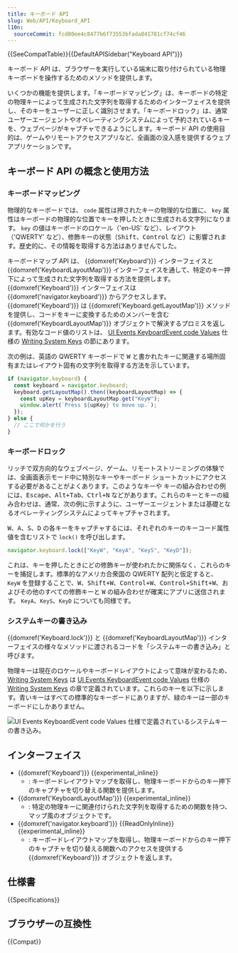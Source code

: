 ```yaml
---
title: キーボード API
slug: Web/API/Keyboard_API
l10n:
  sourceCommit: fcd80ee4c8477b6f73553bfada841781cf74cf46
---
```


{{SeeCompatTable}}{{DefaultAPISidebar("Keyboard API")}}

キーボード API は、ブラウザーを実行している端末に取り付けられている物理キーボードを操作するためのメソッドを提供します。

いくつかの機能を提供します。「キーボードマッピング」は、キーボードの特定の物理キーによって生成された文字列を取得するためのインターフェイスを提供し、そのキーをユーザーに正しく識別させます。「キーボードロック」は、通常ユーザーエージェントやオペレーティングシステムによって予約されているキーを、ウェブページがキャプチャできるようにします。キーボード API の使用目的は、ゲームやリモートアクセスアプリなど、全画面の没入感を提供するウェブアプリケーションです。

## キーボード API の概念と使用方法

### キーボードマッピング

物理的なキーボードでは、 `code` 属性は押されたキーの物理的な位置に、 `key` 属性はキーボードの物理的な位置でキーを押したときに生成される文字列になります。 `key` の値はキーボードのロケール（'en-US' など）、レイアウト（'QWERTY' など）、修飾キーの状態（<kbd>Shift</kbd>、<kbd>Control</kbd> など）に影響されます。歴史的に、その情報を取得する方法はありませんでした。

キーボードマップ API は、 {{domxref('Keyboard')}} インターフェイスと {{domxref('KeyboardLayoutMap')}} インターフェイスを通して、特定のキー押下によって生成された文字列を取得する方法を提供します。 {{domxref('Keyboard')}} インターフェイスは {{domxref('navigator.keyboard')}} からアクセスします。 {{domxref('Keyboard')}} は {{domxref('Keyboard.getLayoutMap')}} メソッドを提供し、コードをキーに変換するためのメンバーを含む {{domxref('KeyboardLayoutMap')}} オブジェクトで解決するプロミスを返します。有効なコード値のリストは、 [UI Events KeyboardEvent code Values](https://w3c.github.io/uievents-code/) 仕様の [Writing System Keys](https://w3c.github.io/uievents-code/#key-alphanumeric-writing-system) の節にあります。

次の例は、英語の QWERTY キーボードで <kbd>W</kbd> と書かれたキーに関連する場所固有またはレイアウト固有の文字列を取得する方法を示しています。

```js
if (navigator.keyboard) {
  const keyboard = navigator.keyboard;
  keyboard.getLayoutMap().then((keyboardLayoutMap) => {
    const upKey = keyboardLayoutMap.get("KeyW");
    window.alert(`Press ${upKey} to move up.`);
  });
} else {
  // ここで何かを行う
}
```

### キーボードロック

リッチで双方向的なウェブページ、ゲーム、リモートストリーミングの体験では、全画面表示モード中に特別なキーやキーボード ショートカットにアクセスする必要があることがよくあります。このようなキーや キーの組み合わせの例には、<kbd>Escape</kbd>、<kbd>Alt+Tab</kbd>、<kbd>Ctrl+N</kbd> などがあります。これらのキーとキーの組み合わせは、通常、次の例に示すように、ユーザーエージェントまたは基礎となるオペレーティングシステムによってキャプチャされます。

<kbd>W</kbd>、<kbd>A</kbd>、<kbd>S</kbd>、<kbd>D</kbd> の各キーをキャプチャするには、それぞれのキーのキーコード属性値を含むリストで `lock()` を呼び出します。

```js
navigator.keyboard.lock(["KeyW", "KeyA", "KeyS", "KeyD"]);
```

これは、キーを押したときにどの修飾キーが使われたかに関係なく、これらのキーを捕捉します。標準的なアメリカ合衆国の QWERTY 配列と仮定すると、 `KeyW` を登録することで、<kbd>W</kbd>、<kbd>Shift+W</kbd>、<kbd>Control+W</kbd>、<kbd>Control+Shift+W</kbd>、およびその他のすべての修飾キーと <kbd>W</kbd> の組み合わせが確実にアプリに送信されます。 `KeyA`、`KeyS`、`KeyD` についても同様です。

### システムキーの書き込み

{{domxref('Keyboard.lock')}} と {{domxref('KeyboardLayoutMap')}} インターフェイスの様々なメソッドに渡されるコードを「システムキーの書き込み」と呼びます。

物理キーは現在のロケールやキーボードレイアウトによって意味が変わるため、 [Writing System Keys](https://w3c.github.io/uievents-code/#key-alphanumeric-writing-system) は [UI Events KeyboardEvent code Values](https://w3c.github.io/uievents-code/) 仕様の [Writing System Keys](https://w3c.github.io/uievents-code/#key-alphanumeric-writing-system) の章で定義されています。これらのキーを以下に示します。青いキーはすべての標準的なキーボードにありますが、緑のキーは一部のキーボードにしかありません。

![UI Events KeyboardEvent code Values 仕様で定義されているシステムキーの書き込み。](writing-system-keys.png)

## インターフェイス

- {{domxref('Keyboard')}} {{experimental_inline}}
  - : キーボードレイアウトマップを取得し、物理キーボードからのキー押下のキャプチャを切り替える関数を提供します。
- {{domxref('KeyboardLayoutMap')}} {{experimental_inline}}
  - : 特定の物理キーに関連付けられた文字列を取得するための関数を持つ、マップ風のオブジェクトです。
- {{domxref('navigator.keyboard')}} {{ReadOnlyInline}} {{experimental_inline}}
  - : キーボードレイアウトマップを取得し、物理キーボードからのキー押下のキャプチャを切り替える関数へのアクセスを提供する {{domxref('Keyboard')}} オブジェクトを返します。

## 仕様書

{{Specifications}}

## ブラウザーの互換性

{{Compat}}
